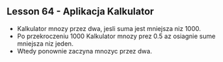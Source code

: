 ## Lesson 64 - Aplikacja Kalkulator

* Kalkulator mnozy przez dwa, jesli suma jest mniejsza niz 1000.
* Po przekroczeniu 1000 Kalkulator mnozy prez 0.5 az osiagnie sume mniejsza niz jeden. 
* Wtedy ponownie zaczyna mnozyc przez dwa.